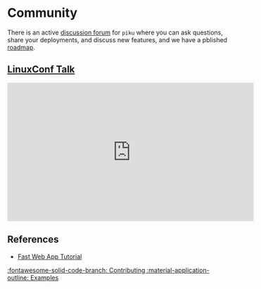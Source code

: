 # Community

There is an active [discussion forum](https://github.com/piku/piku/discussions) for `piku` where you can ask questions, share your deployments, and discuss new features, and we have a pblished [roadmap](https://github.com/piku/piku/projects/2).

## [LinuxConf Talk](https://www.youtube.com/watch?v=ec-GoDukHWk)

<iframe width="560" height="315" src="https://www.youtube.com/embed/ec-GoDukHWk?si=lfXqRJSjia8ZH7YM" title="YouTube video player" frameborder="0" allow="accelerometer; autoplay; clipboard-write; encrypted-media; gyroscope; picture-in-picture; web-share" referrerpolicy="strict-origin-when-cross-origin" allowfullscreen></iframe>

## References

* [Fast Web App Tutorial](https://github.com/piku/webapp-tutorial)

<p class="grid cards" markdown>
    <a href="contributing.md" class="card">
    :fontawesome-solid-code-branch: Contributing
    </a>
    <a href="examples.md" class="card">
    :material-application-outline: Examples
    </a>
</p>
